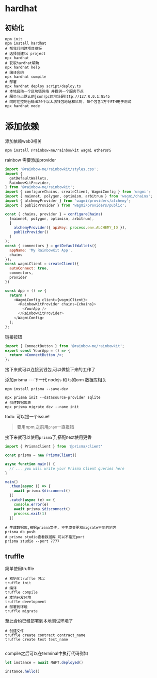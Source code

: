 # hardhat

## 初始化

```shell
npm init
npm install hardhat
# 帮我们创建项目模板
# 选择创建ts project
npx hardhat
# 获取hardhat帮助
npx hardhat help
# 编译合约
npx hardhat compile
# 部署
npx hardhat deploy script/deploy.ts
# 本地启动一个区块链网络 并提供一个服务节点
# 服务节点默认的jsonrpc的地址是http://127.0.0.1:8545
# 同时在控制台输出20个以太坊钱包地址和私钥, 每个包含1万个ETH用于测试
npx hardhat node
```

# 添加依赖

添加依赖web3相关

```shell
npm install @rainbow-me/rainbowkit wagmi ethers@5
```

rainbow 需要添加provider

```js
import '@rainbow-me/rainbowkit/styles.css';
import {
  getDefaultWallets,
  RainbowKitProvider,
} from '@rainbow-me/rainbowkit';
import { configureChains, createClient, WagmiConfig } from 'wagmi';
import { mainnet, polygon, optimism, arbitrum } from 'wagmi/chains';
import { alchemyProvider } from 'wagmi/providers/alchemy';
import { publicProvider } from 'wagmi/providers/public';

const { chains, provider } = configureChains(
  [mainnet, polygon, optimism, arbitrum],
  [
    alchemyProvider({ apiKey: process.env.ALCHEMY_ID }),
    publicProvider()
  ]
);
const { connectors } = getDefaultWallets({
  appName: 'My RainbowKit App',
  chains
});
const wagmiClient = createClient({
  autoConnect: true,
  connectors,
  provider
})

const App = () => {
  return (
    <WagmiConfig client={wagmiClient}>
      <RainbowKitProvider chains={chains}>
        <YourApp />
      </RainbowKitProvider>
    </WagmiConfig>
  );
};
```

链接按钮
```jsx
import { ConnectButton } from '@rainbow-me/rainbowkit';
export const YourApp = () => {
  return <ConnectButton />;
};
```

接下来就可以连接到钱包,可以做接下来的工作了

添加prisma ---下一代 nodejs 和 ts的orm 数据库相关

```shell
npm install prisma --save-dev

npx prisma init --datasource-provider sqlite
# 创建数据库表
npx prisma migrate dev --name init
```

todo: 可以提一个issue!

> 要用npm,之前用`pnpm`一直报错

接下来就可以使用`prisma`了,搭配next使用更香

```ts
import { PrismaClient } from '@prisma/client'

const prisma = new PrismaClient()

async function main() {
  // ... you will write your Prisma Client queries here
}

main()
  .then(async () => {
    await prisma.$disconnect()
  })
  .catch(async (e) => {
    console.error(e)
    await prisma.$disconnect()
    process.exit(1)
  })
```

```shell
# 生成数据库,根据prisma文件, 不生成变更和migrate不同的地方
prisma db push
# prisma studio查看数据库 可以不指定port
prisma studio --port 7777

```


## truffle

简单使用truffle

```shell
# 初始化truffle 可以
truffle init 
# 编译
truffle compile
# 本地开发环境
truffle development
# 部署到环境
truffle migrate
```
至此合约已经部署到本地测试环境了

```shell
# 创建文件
truffle create contract contract_name
truffle create test test_name


```

compile之后可以在terminal中执行代码例如
```js
let instance = await NWFT.deployed()

instance.hello()
```